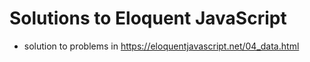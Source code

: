 # Solutions to Eloquent JavaScript

- solution to problems in <https://eloquentjavascript.net/04_data.html>

